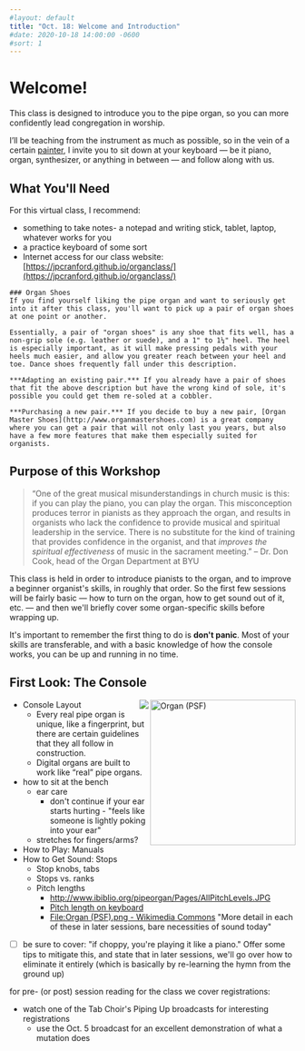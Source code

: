 ```yaml
---
#layout: default
title: "Oct. 18: Welcome and Introduction"
#date: 2020-10-18 14:00:00 -0600
#sort: 1
---
```


# Welcome!
This class is designed to introduce you to the pipe organ, so you can more confidently lead congregation in worship.

I’ll be teaching from the instrument as much as possible, so in the vein of a certain [painter](https://en.wikipedia.org/wiki/Bob_Ross), I invite you to sit down at your keyboard &mdash; be it piano, organ, synthesizer, or anything in between &mdash; and follow along with us.

## What You'll Need
For this virtual class, I recommend:
- something to take notes- a notepad and writing stick, tablet, laptop, whatever works for you
- a practice keyboard of some sort
- Internet access for our class website: [https://jpcranford.github.io/organclass/](https://jpcranford.github.io/organclass/)

```note
### Organ Shoes
If you find yourself liking the pipe organ and want to seriously get into it after this class, you'll want to pick up a pair of organ shoes at one point or another.

Essentially, a pair of "organ shoes" is any shoe that fits well, has a non-grip sole (e.g. leather or suede), and a 1" to 1¼" heel. The heel is especially important, as it will make pressing pedals with your heels much easier, and allow you greater reach between your heel and toe. Dance shoes frequently fall under this description.

***Adapting an existing pair.*** If you already have a pair of shoes that fit the above description but have the wrong kind of sole, it's possible you could get them re-soled at a cobbler.

***Purchasing a new pair.*** If you decide to buy a new pair, [Organ Master Shoes](http://www.organmastershoes.com) is a great company where you can get a pair that will not only last you years, but also have a few more features that make them especially suited for organists.
```

## Purpose of this Workshop
> “One of the great musical misunderstandings in church music is this: if you can play the piano, you can play the organ. This misconception produces terror in pianists as they approach the organ, and results in organists who lack the confidence to provide musical and spiritual leadership in the service. There is no substitute for the kind of training that provides confidence in the organist, and that *improves the spiritual effectiveness* of music in the sacrament meeting.” &ndash; Dr. Don Cook, head of the Organ Department at BYU

This class is held in order to introduce pianists to the organ, and to improve a beginner organist's skills, in roughly that order. So the first few sessions will be fairly basic &mdash; how to turn on the organ, how to get sound out of it, etc. &mdash; and then we'll briefly cover some organ-specific skills before wrapping up.

It's important to remember the first thing to do is **don't panic**. Most of your skills are transferable, and with a basic knowledge of how the console works, you can be up and running in no time.

## First Look: The Console
<a title="Pearson
Pearson Scott Foresman / Public domain" href="https://commons.wikimedia.org/wiki/File:Organ_(PSF).png"><img width="256" alt="Organ (PSF)" src="https://upload.wikimedia.org/wikipedia/commons/b/b9/Organ_%28PSF%29.png" align="right"></a>

<img src="{{ site.baseurl }}/assets/images/pitch1.gif" align="right">

* Console Layout
  * Every real pipe organ is unique, like a fingerprint, but there are certain guidelines that they all follow in construction.
  * Digital organs are built to work like “real” pipe organs.
* how to sit at the bench
  - ear care
    - don't continue if your ear starts hurting - "feels like someone is lightly poking into your ear"
  - stretches for fingers/arms?
* How to Play: Manuals
* How to Get Sound: Stops
  * Stop knobs, tabs
  * Stops vs. ranks
  * Pitch lengths
    * http://www.ibiblio.org/pipeorgan/Pages/AllPitchLevels.JPG
    * [Pitch length on keyboard](https://upload.wikimedia.org/wikipedia/en/1/18/Organ_keyboard_unision_pitch_layout.png)
    * [File:Organ (PSF).png - Wikimedia Commons](https://commons.wikimedia.org/wiki/File:Organ_%28PSF%29.png)
"More detail in each of these in later sessions, bare necessities of sound today"
- [ ] be sure to cover: "if choppy, you're playing it like a piano." Offer some tips to mitigate this, and state that in later sessions, we'll go over how to eliminate it entirely (which is basically by re-learning the hymn from the ground up)

for pre- (or post) session reading for the class we cover registrations:
- watch one of the Tab Choir's Piping Up broadcasts for interesting registrations
  - use the Oct. 5 broadcast for an excellent demonstration of what a mutation does
